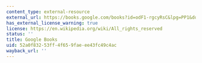 ```yaml
---
content_type: external-resource
external_url: https://books.google.com/books?id=odF1-rgcyRsC&lpg=PP1&dq=sense%20and%20nonsense%20maurice&pg=PA9#v=onepage&q&f=false
has_external_license_warning: true
license: https://en.wikipedia.org/wiki/All_rights_reserved
status: ''
title: Google Books
uid: 52a0f832-53ff-4f65-9fae-ee43fc49c4ac
wayback_url: ''
---
```

